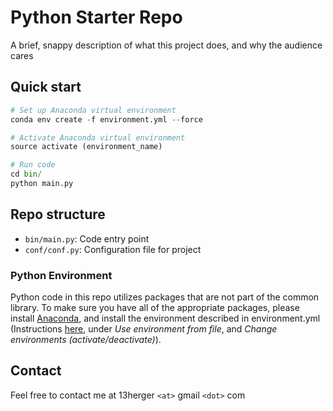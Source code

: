 # Python Starter Repo

A brief, snappy description of what this project does, and why the audience cares

## Quick start

```python
# Set up Anaconda virtual environment
conda env create -f environment.yml --force

# Activate Anaconda virtual environment
source activate (environment_name)

# Run code
cd bin/
python main.py
```

## Repo structure

 - `bin/main.py`: Code entry point
 - `conf/conf.py`: Configuration file for project

### Python Environment
Python code in this repo utilizes packages that are not part of the common library. To make sure you have all of the 
appropriate packages, please install [Anaconda](https://www.continuum.io/downloads), and install the environment 
described in environment.yml (Instructions [here](http://conda.pydata.org/docs/using/envs.html), under *Use 
environment from file*, and *Change environments (activate/deactivate)*). 

## Contact
Feel free to contact me at 13herger `<at>` gmail `<dot>` com
